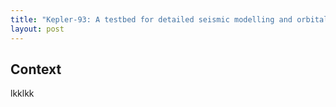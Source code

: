 ```yaml
---
title: "Kepler-93: A testbed for detailed seismic modelling and orbital evolution of super-Earths around solar-like stars"
layout: post
---
```


## Context

lkklkk


